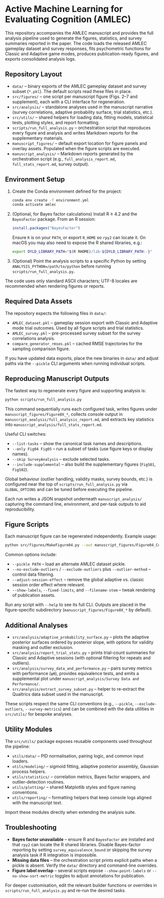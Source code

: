 # Active Machine Learning for Evaluating Cognition (AMLEC)

This repository accompanies the AMLEC manuscript and provides the full analysis
pipeline used to generate the figures, statistics, and survey summaries reported
in the paper. The code loads the released AMLEC gameplay dataset and survey
responses, fits psychometric functions for Classic and Adaptive game modes,
produces publication-ready figures, and exports consolidated analysis logs.

## Repository Layout

- `data/` – binary exports of the AMLEC gameplay dataset and survey subset
  (`*.pkl`). The default scripts read these files in place.
- `src/figures/` – one script per manuscript figure (Figs. 2–7 and supplement),
  each with a CLI interface for regeneration.
- `src/analysis/` – standalone analyses used in the manuscript narrative (survey
  correlations, adaptive probability surface, trial statistics, etc.).
- `src/utils/` – shared helpers for loading data, fitting models, statistical
  tests, plotting styles, and report formatting.
- `scripts/run_full_analysis.py` – orchestration script that reproduces every
  figure and analysis and writes Markdown reports for the supplementary
  materials.
- `manuscript_figures/` – default export location for figure panels and overlay
  assets. Populated when the figure scripts are executed.
- `manuscript_analysis/` – Markdown reports generated by the orchestration
  script (e.g., `full_analysis_report.md`, `full_stats_report.md`, survey output).

## Environment Setup

1. Create the Conda environment defined for the project:
   ```bash
   conda env create -f environment.yml
   conda activate amlec
   ```
2. (Optional, for Bayes factor calculations) Install R ≥ 4.2 and the
   `BayesFactor` package. From an R session:
   ```r
   install.packages("BayesFactor")
   ```
   Ensure `R` is on your `PATH`, or export `R_HOME` so `rpy2` can locate it. On
   macOS you may also need to expose the R shared libraries, e.g.:
   ```bash
   export DYLD_LIBRARY_PATH="$(R RHOME)/lib:${DYLD_LIBRARY_PATH:-}"
   ```
3. (Optional) Point the analysis scripts to a specific Python by setting
   `ANALYSIS_PYTHON=/path/to/python` before running `scripts/run_full_analysis.py`.

The code uses only standard ASCII characters; UTF-8 locales are recommended when
rendering figures or reports.

## Required Data Assets

The repository expects the following files in `data/`:

- `AMLEC_dataset.pkl` – gameplay session export with Classic and Adaptive mode
  trial outcomes. Used by all figure scripts and trial statistics.
- `AMLEC_survey.pkl` – pre-processed survey subset for the survey correlations
  analysis.
- `compare_generator_rmses.pkl` – cached RMSE trajectories for the sampling
  comparison figure.

If you have updated data exports, place the new binaries in `data/` and adjust
paths via the `--pickle` CLI arguments when running individual scripts.

## Reproducing Manuscript Outputs

The fastest way to regenerate every figure and supporting analysis is:
```bash
python scripts/run_full_analysis.py
```
This command sequentially runs each configured task, writes figures under
`manuscript_figures/Figure0X_*`, collects console output in
`manuscript_analysis/full_analysis_report.md`, and extracts key statistics into
`manuscript_analysis/full_stats_report.md`.

Useful CLI switches:
- `--list-tasks` – show the canonical task names and descriptions.
- `--only Fig04 Fig05` – run a subset of tasks (use figure keys or display
  names).
- `--skip SurveyAnalysis` – exclude selected tasks.
- `--include-supplemental` – also build the supplementary figures (`FigS01`,
  `FigS02`).

Global behaviour (outlier handling, validity masks, survey bounds, etc.) is
configured near the top of `scripts/run_full_analysis.py` via `GLOBAL_OPTIONS`
and can be tuned before executing the pipeline.

Each run writes a JSON snapshot underneath `manuscript_analysis/` capturing the
command line, environment, and per-task outputs to aid reproducibility.

## Figure Scripts

Each manuscript figure can be regenerated independently. Example usage:
```bash
python src/figures/MakeFigure04.py --out manuscript_figures/Figure04_Correlation
```
Common options include:
- `--pickle PATH` – load an alternate AMLEC dataset pickle.
- `--no-exclude-outliers` / `--exclude-outliers` plus `--outlier-method` – control
  data filtering.
- `--adjust-session-effect` – remove the global adaptive vs. classic session
  order effect where relevant.
- `--show-labels`, `--fixed-limits`, and `--filename-stem` – tweak rendering of
  publication assets.

Run any script with `--help` to see its full CLI. Outputs are placed in the
figure-specific subdirectory (`manuscript_figures/Figure0X_*` by default).

## Additional Analyses

- `src/analysis/adaptive_probability_surface.py` – plots the adaptive posterior
  surfaces ordered by posterior slope, with options for validity masking and
  outlier exclusion.
- `src/analysis/report_trial_stats.py` – prints trial-count summaries for Classic
  and Adaptive sessions (with optional filtering for repeats and outliers).
- `src/analysis/survey_data_and_performance.py` – pairs survey metrics with
  performance (`ψθ`), provides equivalence tests, and emits a supplemental plot
  under `manuscript_analysis/Survey Data and Performance/`.
- `src/analysis/extract_survey_subset.py` – helper to re-extract the Qualtrics
  data subset used in the manuscript.

These scripts respect the same CLI conventions (e.g., `--pickle`,
`--exclude-outliers`, `--survey-metrics`) and can be combined with the data
utilities in `src/utils/` for bespoke analyses.

## Utility Modules

The `src/utils/` package exposes reusable components used throughout the
pipeline:
- `utils/data/` – PID normalisation, pairing logic, and common input loaders.
- `utils/modeling/` – sigmoid fitting, adaptive posterior assembly, Gaussian
  process helpers.
- `utils/statistics/` – correlation metrics, Bayes factor wrappers, and
  outlier-detection routines.
- `utils/plotting/` – shared Matplotlib styles and figure naming conventions.
- `utils/reporting/` – formatting helpers that keep console logs aligned with the
  manuscript text.

Import these modules directly when extending the analysis suite.

## Troubleshooting

- **Bayes factor unavailable** – ensure R and `BayesFactor` are installed and
  that `rpy2` can locate the R shared libraries. Disable Bayes-factor reporting
  by setting `survey_equivalence_bound` or skipping the survey analysis task if
  R integration is impossible.
- **Missing data files** – the orchestration script prints explicit paths when a
  pickle is absent. Verify the `data/` directory and command-line overrides.
- **Figure label overlap** – several scripts expose `--show-point-labels` or
  `--no-show-sort-metric` toggles to adjust annotations for publication.

For deeper customisation, edit the relevant builder functions or overrides in
`scripts/run_full_analysis.py` and re-run the desired tasks.

